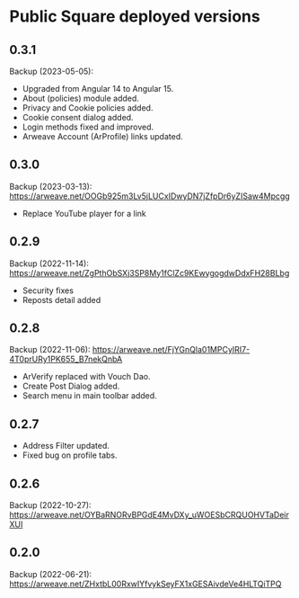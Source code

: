 # Public Square deployed versions

## 0.3.1
Backup (2023-05-05): 
- Upgraded from Angular 14 to Angular 15.
- About (policies) module added.
- Privacy and Cookie policies added.
- Cookie consent dialog added.
- Login methods fixed and improved.
- Arweave Account (ArProfile) links updated.

## 0.3.0
Backup (2023-03-13): https://arweave.net/OOGb925m3Lv5jLUCxIDwyDN7jZfpDr6yZISaw4Mpcgg
- Replace YouTube player for a link

## 0.2.9
Backup (2022-11-14): https://arweave.net/ZgPthObSXj3SP8My1fClZc9KEwygogdwDdxFH28BLbg
- Security fixes
- Reposts detail added

## 0.2.8
Backup (2022-11-06): https://arweave.net/FjYGnQla01MPCyIRI7-4T0prURy1PK655_B7nekQnbA
- ArVerify replaced with Vouch Dao.
- Create Post Dialog added.
- Search menu in main toolbar added.

## 0.2.7
- Address Filter updated.
- Fixed bug on profile tabs.

## 0.2.6
Backup (2022-10-27): https://arweave.net/OYBaRNORvBPGdE4MvDXy_uWOESbCRQUOHVTaDeirXUI

## 0.2.0
Backup (2022-06-21): https://arweave.net/ZHxtbL00RxwIYfvykSeyFX1xGESAivdeVe4HLTQiTPQ